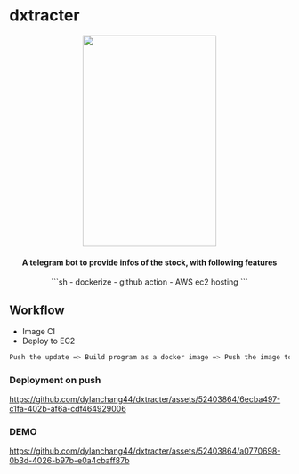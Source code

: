 # dxtracter
<p align="center">
   <img width="240" height="380" src="https://github.com/dylanchang44/dxtracter/assets/52403864/6ab7b12a-5402-4d69-8d85-d8100cc3970c">
</p>
<h4 align="center">A telegram bot to provide infos of the stock, with following features</h4>

<p align="center">
```sh
- dockerize
- github action
- AWS ec2 hosting
```
</p>

## Workflow

- Image CI
- Deploy to EC2
```sh
Push the update => Build program as a docker image => Push the image to dockerhub => SSH to AWS ec2 instance => Clear the existing local image => Pull and run latest image from Docker Hub => Done! The bot is running with latest update
```

### Deployment on push


https://github.com/dylanchang44/dxtracter/assets/52403864/6ecba497-c1fa-402b-af6a-cdf464929006



### DEMO


https://github.com/dylanchang44/dxtracter/assets/52403864/a0770698-0b3d-4026-b97b-e0a4cbaff87b



